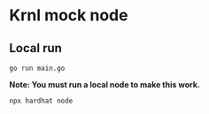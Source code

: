 # Krnl mock node
## Local run
```shell
go run main.go
```
**Note: You must run a local node to make this work.**
```shell
npx hardhat node
```
 
